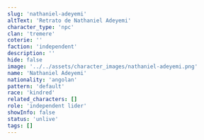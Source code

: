 ```yaml
---
slug: 'nathaniel-adeyemi'
altText: 'Retrato de Nathaniel Adeyemi'
character_type: 'npc'
clan: 'tremere'
coterie: ''
faction: 'independent'
description: ''
hide: false
image: '../../assets/character_images/nathaniel-adeyemi.png'
name: 'Nathaniel Adeyemi'
nationality: 'angolan'
pattern: 'default'
race: 'kindred'
related_characters: []
role: 'independent lider'
showInfo: false
status: 'unlive'
tags: []
---
```

